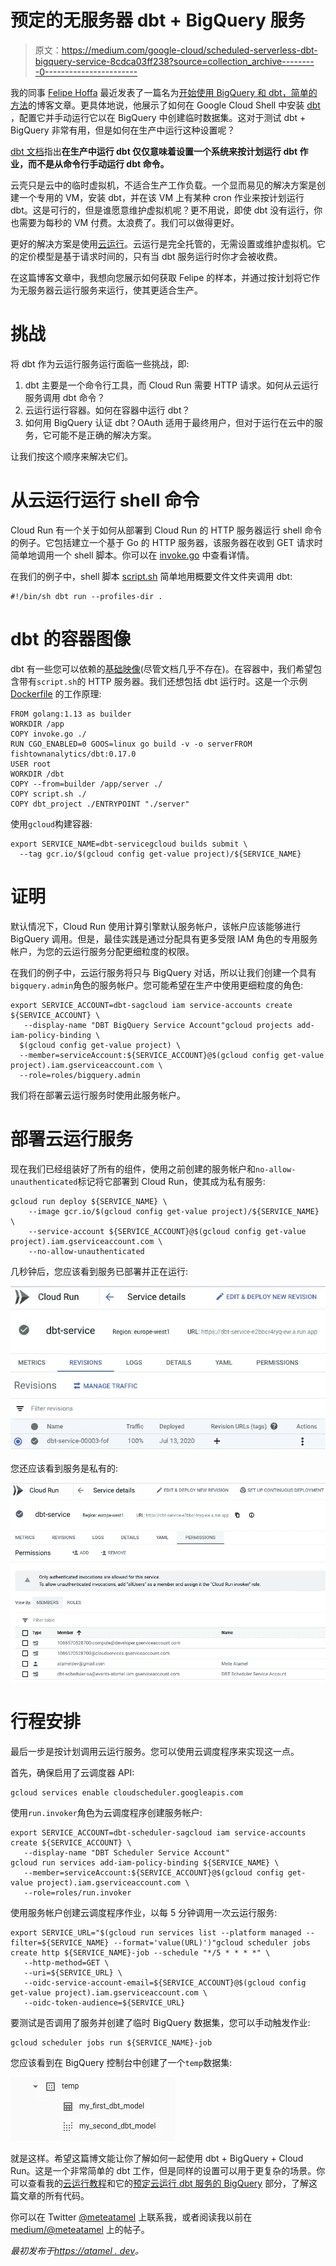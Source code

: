 # 预定的无服务器 dbt + BigQuery 服务

> 原文：<https://medium.com/google-cloud/scheduled-serverless-dbt-bigquery-service-8cdca03ff238?source=collection_archive---------0----------------------->

我的同事 [Felipe Hoffa](https://twitter.com/felipehoffa) 最近发表了一篇名为[开始使用 BigQuery 和 dbt，简单的方法](/@hoffa/get-started-with-bigquery-and-dbt-the-easy-way-36b9d9735e35)的博客文章。更具体地说，他展示了如何在 Google Cloud Shell 中安装 [dbt](https://getdbt.com/) ，配置它并手动运行它以在 BigQuery 中创建临时数据集。这对于测试 dbt + BigQuery 非常有用，但是如何在生产中运行这种设置呢？

[dbt 文档](https://docs.getdbt.com/docs/running-a-dbt-project/running-dbt-in-production/)指出**在生产中运行 dbt 仅仅意味着设置一个系统来按计划运行 dbt 作业，而不是从命令行手动运行 dbt 命令。**

云壳只是云中的临时虚拟机，不适合生产工作负载。一个显而易见的解决方案是创建一个专用的 VM，安装 dbt，并在该 VM 上有某种 cron 作业来按计划运行 dbt。这是可行的，但是谁愿意维护虚拟机呢？更不用说，即使 dbt 没有运行，你也需要为每秒的 VM 付费。太浪费了。我们可以做得更好。

更好的解决方案是使用[云运行](https://cloud.google.com/run)。云运行是完全托管的，无需设置或维护虚拟机。它的定价模型是基于请求时间的，只有当 dbt 服务运行时你才会被收费。

在这篇博客文章中，我想向您展示如何获取 Felipe 的样本，并通过按计划将它作为无服务器云运行服务来运行，使其更适合生产。

# 挑战

将 dbt 作为云运行服务运行面临一些挑战，即:

1.  dbt 主要是一个命令行工具，而 Cloud Run 需要 HTTP 请求。如何从云运行服务调用 dbt 命令？
2.  云运行运行容器。如何在容器中运行 dbt？
3.  如何用 BigQuery 认证 dbt？OAuth 适用于最终用户，但对于运行在云中的服务，它可能不是正确的解决方案。

让我们按这个顺序来解决它们。

# 从云运行运行 shell 命令

Cloud Run 有一个关于如何从部署到 Cloud Run 的 HTTP 服务器运行 shell 命令的例子。它包括建立一个基于 Go 的 HTTP 服务器，该服务器在收到 GET 请求时简单地调用一个 shell 脚本。你可以在 [invoke.go](https://github.com/meteatamel/cloudrun-tutorial/blob/master/dbt/invoke.go) 中查看详情。

在我们的例子中，shell 脚本 [script.sh](https://github.com/meteatamel/cloudrun-tutorial/blob/master/dbt/script.sh) 简单地用概要文件文件夹调用 dbt:

```
#!/bin/sh dbt run --profiles-dir .
```

# dbt 的容器图像

dbt 有一些您可以依赖的[基础映像](https://hub.docker.com/r/fishtownanalytics/dbt/tags)(尽管文档几乎不存在)。在容器中，我们希望包含带有`script.sh`的 HTTP 服务器。我们还想包括 dbt 运行时。这是一个示例 [Dockerfile](https://github.com/meteatamel/cloudrun-tutorial/blob/master/dbt/Dockerfile) 的工作原理:

```
FROM golang:1.13 as builder
WORKDIR /app
COPY invoke.go ./
RUN CGO_ENABLED=0 GOOS=linux go build -v -o serverFROM fishtownanalytics/dbt:0.17.0
USER root
WORKDIR /dbt
COPY --from=builder /app/server ./
COPY script.sh ./
COPY dbt_project ./ENTRYPOINT "./server"
```

使用`gcloud`构建容器:

```
export SERVICE_NAME=dbt-servicegcloud builds submit \
  --tag gcr.io/$(gcloud config get-value project)/${SERVICE_NAME}
```

# 证明

默认情况下，Cloud Run 使用计算引擎默认服务帐户，该帐户应该能够进行 BigQuery 调用。但是，最佳实践是通过分配具有更多受限 IAM 角色的专用服务帐户，为您的云运行服务分配更细粒度的权限。

在我们的例子中，云运行服务将只与 BigQuery 对话，所以让我们创建一个具有`bigquery.admin`角色的服务帐户。您可能希望在生产中使用更细粒度的角色:

```
export SERVICE_ACCOUNT=dbt-sagcloud iam service-accounts create ${SERVICE_ACCOUNT} \
   --display-name "DBT BigQuery Service Account"gcloud projects add-iam-policy-binding \
  $(gcloud config get-value project) \
  --member=serviceAccount:${SERVICE_ACCOUNT}@$(gcloud config get-value project).iam.gserviceaccount.com \
  --role=roles/bigquery.admin
```

我们将在部署云运行服务时使用此服务帐户。

# 部署云运行服务

现在我们已经组装好了所有的组件，使用之前创建的服务帐户和`no-allow-unauthenticated`标记将它部署到 Cloud Run，使其成为私有服务:

```
gcloud run deploy ${SERVICE_NAME} \
    --image gcr.io/$(gcloud config get-value project)/${SERVICE_NAME} \
    --service-account ${SERVICE_ACCOUNT}@$(gcloud config get-value project).iam.gserviceaccount.com \
    --no-allow-unauthenticated
```

几秒钟后，您应该看到服务已部署并正在运行:

![](img/effdb57945097bedb27eb0fc75187ea8.png)

您还应该看到服务是私有的:

![](img/04548bc1f091d37070d99c7c1208a7d4.png)

# 行程安排

最后一步是按计划调用云运行服务。您可以使用云调度程序来实现这一点。

首先，确保启用了云调度器 API:

```
gcloud services enable cloudscheduler.googleapis.com
```

使用`run.invoker`角色为云调度程序创建服务帐户:

```
export SERVICE_ACCOUNT=dbt-scheduler-sagcloud iam service-accounts create ${SERVICE_ACCOUNT} \
   --display-name "DBT Scheduler Service Account"
gcloud run services add-iam-policy-binding ${SERVICE_NAME} \
   --member=serviceAccount:${SERVICE_ACCOUNT}@$(gcloud config get-value project).iam.gserviceaccount.com \
   --role=roles/run.invoker
```

使用服务帐户创建云调度程序作业，以每 5 分钟调用一次云运行服务:

```
export SERVICE_URL="$(gcloud run services list --platform managed --filter=${SERVICE_NAME} --format='value(URL)')"gcloud scheduler jobs create http ${SERVICE_NAME}-job --schedule "*/5 * * * *" \
   --http-method=GET \
   --uri=${SERVICE_URL} \
   --oidc-service-account-email=${SERVICE_ACCOUNT}@$(gcloud config get-value project).iam.gserviceaccount.com \
   --oidc-token-audience=${SERVICE_URL}
```

要测试是否调用了服务并创建了临时 BigQuery 数据集，您可以手动触发作业:

```
gcloud scheduler jobs run ${SERVICE_NAME}-job
```

您应该看到在 BigQuery 控制台中创建了一个`temp`数据集:

![](img/74036f350557cc63e074617720345fa6.png)

就是这样。希望这篇博文能让你了解如何一起使用 dbt + BigQuery + Cloud Run。这是一个非常简单的 dbt 工作，但是同样的设置可以用于更复杂的场景。你可以查看我的[云运行教程](https://github.com/meteatamel/cloudrun-tutorial)和它的[预定云运行 dbt 服务的 BigQuery](https://github.com/meteatamel/cloudrun-tutorial/blob/master/docs/scheduled-dbt-service-bigquery.md) 部分，了解这篇文章的所有代码。

你可以在 Twitter [@meteatamel](https://twitter.com/meteatamel) 上联系我，或者阅读我以前在 [medium/@meteatamel](/@meteatamel) 上的帖子。

*最初发布于*[*https://atamel . dev*](https://atamel.dev/posts/2020/07-29_scheduled_serverless_dbt_with_bigquery/)*。*
